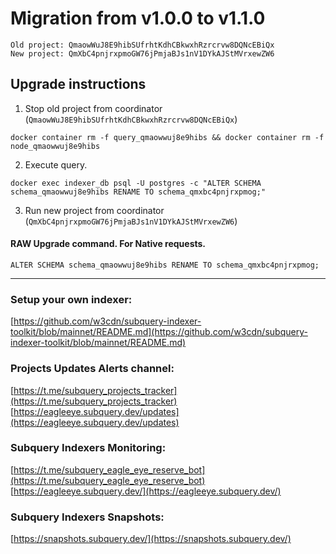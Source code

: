 # Migration from v1.0.0 to v1.1.0
```
Old project: QmaowWuJ8E9hibSUfrhtKdhCBkwxhRzrcrvw8DQNcEBiQx
New project: QmXbC4pnjrxpmoGW76jPmjaBJs1nV1DYkAJStMVrxewZW6
```


## Upgrade instructions
 1) Stop old project from coordinator (`QmaowWuJ8E9hibSUfrhtKdhCBkwxhRzrcrvw8DQNcEBiQx`)

```
docker container rm -f query_qmaowwuj8e9hibs && docker container rm -f node_qmaowwuj8e9hibs
```

 2) Execute query.

```
docker exec indexer_db psql -U postgres -c "ALTER SCHEMA schema_qmaowwuj8e9hibs RENAME TO schema_qmxbc4pnjrxpmog;"

```

 3) Run new project from coordinator (`QmXbC4pnjrxpmoGW76jPmjaBJs1nV1DYkAJStMVrxewZW6`)

#### RAW Upgrade command. For Native requests.
`ALTER SCHEMA schema_qmaowwuj8e9hibs RENAME TO schema_qmxbc4pnjrxpmog;`


___
### Setup your own indexer:

[https://github.com/w3cdn/subquery-indexer-toolkit/blob/mainnet/README.md](https://github.com/w3cdn/subquery-indexer-toolkit/blob/mainnet/README.md)

### Projects Updates Alerts channel:

[https://t.me/subquery_projects_tracker](https://t.me/subquery_projects_tracker) [https://eagleeye.subquery.dev/updates](https://eagleeye.subquery.dev/updates)

### Subquery Indexers Monitoring:

[https://t.me/subquery_eagle_eye_reserve_bot](https://t.me/subquery_eagle_eye_reserve_bot) [https://eagleeye.subquery.dev/](https://eagleeye.subquery.dev/)


### Subquery Indexers Snapshots:

[https://snapshots.subquery.dev/](https://snapshots.subquery.dev/)
